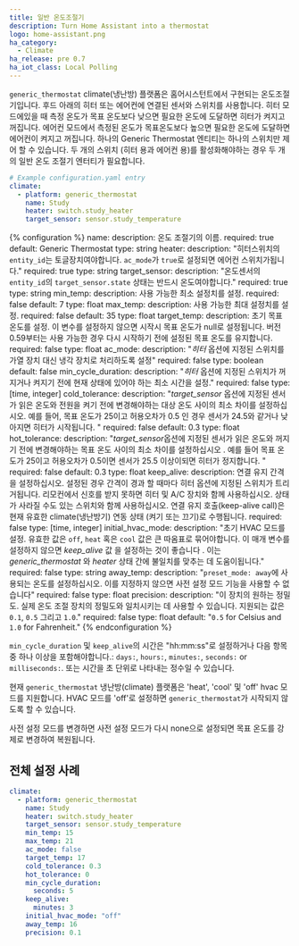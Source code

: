 ```yaml
---
title: 일반 온도조절기
description: Turn Home Assistant into a thermostat
logo: home-assistant.png
ha_category:
  - Climate
ha_release: pre 0.7
ha_iot_class: Local Polling
---
```


`generic_thermostat` climate(냉난방) 플랫폼은 홈어시스턴트에서 구현되는 온도조절기입니다. 후드 아래의 히터 또는 에어컨에 연결된 센서와 스위치를 사용합니다. 히터 모드에있을 때 측정 온도가 목표 온도보다 낮으면 필요한 온도에 도달하면 히터가 켜지고 꺼집니다. 에어컨 모드에서 측정된 온도가 목표온도보다 높으면 필요한 온도에 도달하면 에어컨이 켜지고 꺼집니다. 하나의 Generic Thermostat 엔티티는 하나의 스위치만 제어 할 수 있습니다. 두 개의 스위치 (히터 용과 에어컨 용)를 활성화해야하는 경우 두 개의 일반 온도 조절기 엔터티가 필요합니다.

```yaml
# Example configuration.yaml entry
climate:
  - platform: generic_thermostat
    name: Study
    heater: switch.study_heater
    target_sensor: sensor.study_temperature
```

{% configuration %}
name:
  description: 온도 조절기의 이름.
  required: true
  default: Generic Thermostat
  type: string
heater:
  description: "히터스위치의 `entity_id`는 토글장치여야합니다. `ac_mode`가 `true`로 설정되면 에어컨 스위치가됩니다."
  required: true
  type: string
target_sensor:
  description: "온도센서의 `entity_id`의 `target_sensor.state` 상태는 반드시 온도여야합니다."
  required: true
  type: string
min_temp:
  description: 사용 가능한 최소 설정치를 설정.
  required: false
  default: 7
  type: float
max_temp:
  description: 사용 가능한 최대 설정치를 설정.
  required: false
  default: 35
  type: float
target_temp:
  description: 초기 목표 온도를 설정. 이 변수를 설정하지 않으면 시작시 목표 온도가 null로 설정됩니다. 버전 0.59부터는 사용 가능한 경우 다시 시작하기 전에 설정된 목표 온도를 유지합니다.
  required: false
  type: float
ac_mode:
  description: "*히터* 옵션에 지정된 스위치를 가열 장치 대신 냉각 장치로 처리하도록 설정"
  required: false
  type: boolean
  default: false
min_cycle_duration:
  description: "*히터* 옵션에 지정된 스위치가 꺼지거나 켜지기 전에 현재 상태에 있어야 하는 최소 시간을 설정."
  required: false
  type: [time, integer]
cold_tolerance:
  description: "*target_sensor* 옵션에 지정된 센서가 읽은 온도와 전원을 켜기 전에 변경해야하는 대상 온도 사이의 최소 차이를 설정하십시오. 예를 들어, 목표 온도가 25이고 허용오차가 0.5 인 경우 센서가 24.5와 같거나 낮아지면 히터가 시작됩니다. "
  required: false
  default: 0.3
  type: float
hot_tolerance:
  description: "*target_sensor*옵션에 지정된 센서가 읽은 온도와 꺼지기 전에 변경해야하는 목표 온도 사이의 최소 차이를 설정하십시오 . 예를 들어 목표 온도가 25이고 허용오차가 0.5이면 센서가 25.5 이상이되면 히터가 정지합니다. "
  required: false
  default: 0.3
  type: float
keep_alive:
  description: 연결 유지 간격을 설정하십시오. 설정된 경우 간격이 경과 할 때마다 히터 옵션에 지정된 스위치가 트리거됩니다. 리모컨에서 신호를 받지 못하면 히터 및 A/C 장치와 함께 사용하십시오. 상태가 사라질 수도 있는 스위치와 함께 사용하십시오. 연결 유지 호출(keep-alive call)은 현재 유효한 climate(냉난방기) 연동 상태 (켜기 또는 끄기)로 수행됩니다.
  required: false
  type: [time, integer]
initial_hvac_mode:
  description: "초기 HVAC 모드를 설정. 유효한 값은 `off`, `heat` 혹은 `cool` 값은 큰 따옴표로 묶어야합니다. 이 매개 변수를 설정하지 않으면 *keep_alive* 값 을 설정하는 것이 좋습니다 . 이는 *generic_thermostat* 와 *heater* 상태 간에 불일치를 맞추는 데 도움이됩니다."
  required: false
  type: string
away_temp:
  description: "`preset_mode: away`에 사용되는 온도를 설정하십시오. 이를 지정하지 않으면 사전 설정 모드 기능을 사용할 수 없습니다"
  required: false
  type: float
precision:
  description: "이 장치의 원하는 정밀도. 실제 온도 조절 장치의 정밀도와 일치시키는 데 사용할 수 있습니다. 지원되는 값은 `0.1`, `0.5` 그리고 `1.0`."
  required: false
  type: float
  default: "`0.5` for Celsius and `1.0` for Fahrenheit."
{% endconfiguration %}

`min_cycle_duration` 및 `keep_alive`의 시간은 "hh:mm:ss"로 설정하거나 다음 항목 중 하나 이상을 포함해야합니다.: `days:`, `hours:`, `minutes:`, `seconds:` or `milliseconds:`. 또는 시간을 초 단위로 나타내는 정수일 수 있습니다.

현재 `generic_thermostat` 냉난방(climate) 플랫폼은 'heat', 'cool' 및 'off' hvac 모드를 지원합니다. HVAC 모드를 'off'로 설정하면 `generic_thermostat`가 시작되지 않도록 할 수 있습니다.

사전 설정 모드를 변경하면 사전 설정 모드가 다시 none으로 설정되면 목표 온도를 강제로 변경하여 복원됩니다.

## 전체 설정 사례 

```yaml
climate:
  - platform: generic_thermostat
    name: Study
    heater: switch.study_heater
    target_sensor: sensor.study_temperature
    min_temp: 15
    max_temp: 21
    ac_mode: false
    target_temp: 17
    cold_tolerance: 0.3
    hot_tolerance: 0
    min_cycle_duration:
      seconds: 5
    keep_alive:
      minutes: 3
    initial_hvac_mode: "off"
    away_temp: 16
    precision: 0.1
```
